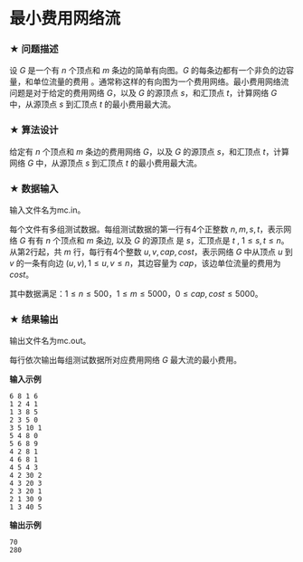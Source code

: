 # 最小费用网络流

### ★ 问题描述

设 $G$ 是一个有 $n$ 个顶点和 $m$ 条边的简单有向图。$G$ 的每条边都有一个非负的边容量，和单位流量的费用 。通常称这样的有向图为一个费用网络。最小费用网络流问题是对于给定的费用网络 $G$，以及 $G$ 的源顶点 $s$，和汇顶点 $t$，计算网络 $G$ 中，从源顶点 $s$ 到汇顶点 $t$ 的最小费用最大流。

### ★ 算法设计

给定有 $n$ 个顶点和 $m$ 条边的费用网络 $G$，以及 $G$ 的源顶点 $s$，和汇顶点 $t$，计算网络 $G$ 中，从源顶点 $s$ 到汇顶点 $t$ 的最小费用最大流。

### ★ 数据输入

输入文件名为mc.in。

每个文件有多组测试数据。每组测试数据的第一行有4个正整数 $n,m,s,t$，表示网络 $G$ 有有 $n$ 个顶点和 $m$ 条边, 以及 $G$ 的源顶点 是 $s$，汇顶点是 $t$ ,  $1\leq s,t\leq n$。
从第2行起，共 $m$ 行，每行有4个整数 $u,v,cap,cost$，表示网络 $G$ 中从顶点 $u$ 到 $v$ 的一条有向边  $(u,v), 1\leq u,v\leq n$，其边容量为 $cap$，该边单位流量的费用为 $cost$。

其中数据满足：$1\leq n\leq 500$，$1\leq m\leq 5000$，$0\leq cap,cost\leq 5000$。

### ★ 结果输出

输出文件名为mc.out。

每行依次输出每组测试数据所对应费用网络 $G$ 最大流的最小费用。

**输入示例**  

```
6 8 1 6
1 2 4 1
1 3 8 5
2 3 5 0
3 5 10 1
5 4 8 0
5 6 8 9
4 2 8 1
4 6 8 1
4 5 4 3
4 2 30 2
4 3 20 3
2 3 20 1
2 1 30 9
1 3 40 5
```

**输出示例**  

```
70
280
```
